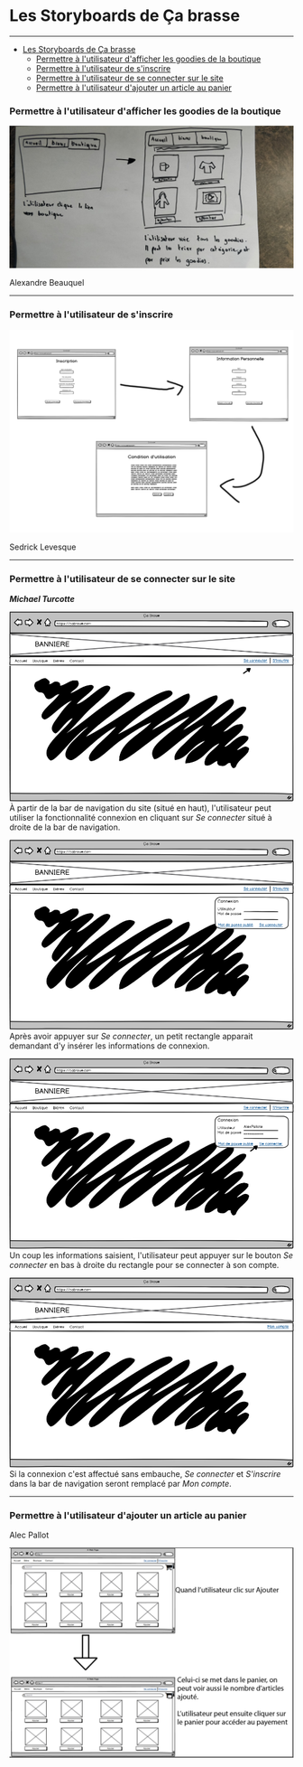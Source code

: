 # Les Storyboards de Ça brasse

---

<!-- MDTOC maxdepth:6 firsth1:1 numbering:0 flatten:0 bullets:1 updateOnSave:1 -->

- [Les Storyboards de Ça brasse](#les-storyboards-de-ça-brasse)
    - [Permettre à l'utilisateur d'afficher les goodies de la boutique](#permettre-à-lutilisateur-dafficher-les-goodies-de-la-boutique)
    - [Permettre à l'utilisateur de s'inscrire](#permettre-à-lutilisateur-de-sinscrire)
    - [Permettre à l'utilisateur de se connecter sur le site](#permettre-à-lutilisateur-de-se-connecter-sur-le-site)
    - [Permettre à l'utilisateur d'ajouter un article au panier](#permettre-à-lutilisateur-dajouter-un-article-au-panier)
<!-- /MDTOC -->

### Permettre à l'utilisateur d'afficher les goodies de la boutique
![alt text](images/storyboard-afficher-les-goodies.jpg "storyboard afficher les goodies")

Alexandre Beauquel

---

### Permettre à l'utilisateur de s'inscrire
![alt text](images/storyboard-inscription.png "storyboard de l'inscription")

Sedrick Levesque

---


### Permettre à l'utilisateur de se connecter sur le site
***Michael Turcotte***

![alt text](images/storyboard-connexion-etape-1.png "Étape 1 de la connection au site")
À partir de la bar de navigation du site (situé en haut), l'utilisateur peut utiliser la fonctionnalité connexion en cliquant sur *Se connecter* situé à droite de la bar de navigation.

![alt text](images/storyboard-connexion-etape-2.png "Étape 2 de la connection au site")
Après avoir appuyer sur *Se connecter*, un petit rectangle apparait demandant d'y insérer les informations de connexion.

![alt text](images/storyboard-connexion-etape-3.png "Étape 3 de la connection au site")
Un coup les informations saisient, l'utilisateur peut appuyer sur le bouton *Se connecter* en bas à droite du rectangle pour se connecter à son compte.

![alt text](images/storyboard-connexion-etape-4.png "Étape 4 de la connection au site")
Si la connexion c'est affectué sans embauche, *Se connecter* et *S'inscrire* dans la bar de navigation seront remplacé par *Mon compte*.

---

### Permettre à l'utilisateur d'ajouter un article au panier
Alec Pallot

![alt text](images/storyboard-ajout-dun-article.png "Storyboard de l'ajout d'un article dans le panier")
